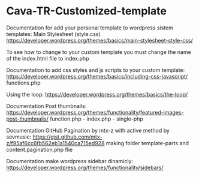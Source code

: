 # Cava-TR-Customized-template

Documentation for add your personal template to wordpress sistem templates:
Main Stylesheet (style.css)
https://developer.wordpress.org/themes/basics/main-stylesheet-style-css/

To see how to change to your custom template you must change the name of the index.html file to index.php


Documentation to add css styles and js scripts to your custom template:
https://developer.wordpress.org/themes/basics/including-css-javascript/
functions.php

Using the loop:
https://developer.wordpress.org/themes/basics/the-loop/

Documentation Post thumbnails:
https://developer.wordpress.org/themes/functionality/featured-images-post-thumbnails/
function.php - index.php - single-php

Documentation GitHub Pagination by mtx-z with active method by sevmusic: https://gist.github.com/mtx-z/f95af6cc6fb562eb1a1540ca715ed928
making folder template-parts and content.pagination.php flie

Documentation make wordpress sidebar dinamicly:
https://developer.wordpress.org/themes/functionality/sidebars/
